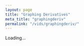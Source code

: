 ```yaml
---
layout: page
title: "Graphing Derivatives"
meta_title: "graphingderiv"
permalink: "/vids/graphingderiv/"
---
```



<html>
<head>
<script>

function setCookie(cname,cvalue,exdays) {
    var d = new Date();
    d.setTime(d.getTime() + (exdays*24*60*60*1000));
    var expires = "expires=" + d.toGMTString();
    document.cookie = cname + "=" + cvalue + ";" + expires + ";path=/";
}

function getCookie(cname) {
    var name = cname + "=";
    var decodedCookie = decodeURIComponent(document.cookie);
    var ca = decodedCookie.split(';');
    for(var i = 0; i < ca.length; i++) {
        var c = ca[i];
        while (c.charAt(0) == ' ') {
            c = c.substring(1);
        }
        if (c.indexOf(name) == 0) {
            return c.substring(name.length, c.length);
        }
    }
    return "";
}

function checkCookie() {
    var vidchoice=getCookie("graphingderiv");
    if (vidchoice==1){window.location.href = "https://ximera.osu.edu/fall18calcvids/o/graphingderiv/name";}
    else if (vidchoice==2){window.location.href = "https://ximera.osu.edu/fall18calcvids/q/graphingderiv/name";}
    else if (vidchoice==3){window.location.href = "https://ximera.osu.edu/fall18calcvids/v/graphingderiv/name";}
    else if (vidchoice==4){window.location.href = "https://ximera.osu.edu/fall18calcvids/c/graphingderiv/name";}
    else {
      var forwardchoice=Math.random();
      if (forwardchoice <= 0.25 ){
        setCookie("graphingderiv", 1, 365);
        checkCookie();
        }
      else if (forwardchoice <= 0.5 ){
        setCookie("graphingderiv", 2, 365);
        checkCookie();
        }
      else if (forwardchoice <= 0.75 ){
        setCookie("graphingderiv", 3, 365);
        checkCookie();
        }
      else {
        setCookie("graphingderiv", 4, 365);
        checkCookie();
        }
      }
}


</script>
</head>
<body onload="checkCookie()">
Loading...
</body>
</html>
